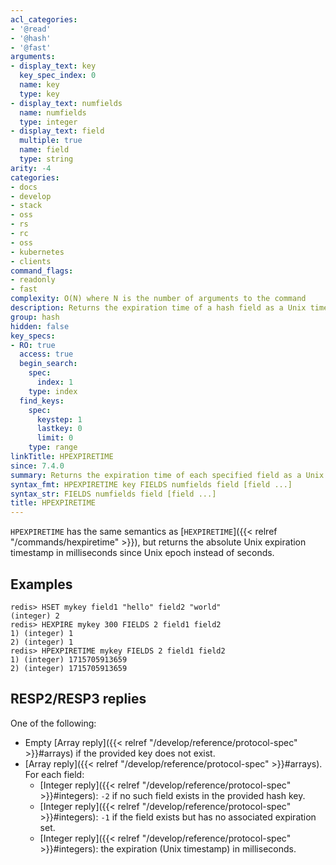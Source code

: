 ```yaml
---
acl_categories:
- '@read'
- '@hash'
- '@fast'
arguments:
- display_text: key
  key_spec_index: 0
  name: key
  type: key
- display_text: numfields
  name: numfields
  type: integer
- display_text: field
  multiple: true
  name: field
  type: string
arity: -4
categories:
- docs
- develop
- stack
- oss
- rs
- rc
- oss
- kubernetes
- clients
command_flags:
- readonly
- fast
complexity: O(N) where N is the number of arguments to the command
description: Returns the expiration time of a hash field as a Unix timestamp, in msec.
group: hash
hidden: false
key_specs:
- RO: true
  access: true
  begin_search:
    spec:
      index: 1
    type: index
  find_keys:
    spec:
      keystep: 1
      lastkey: 0
      limit: 0
    type: range
linkTitle: HPEXPIRETIME
since: 7.4.0
summary: Returns the expiration time of each specified field as a Unix timestamp in milliseconds
syntax_fmt: HPEXPIRETIME key FIELDS numfields field [field ...]
syntax_str: FIELDS numfields field [field ...]
title: HPEXPIRETIME
---
```

`HPEXPIRETIME` has the same semantics as [`HEXPIRETIME`]({{< relref "/commands/hexpiretime" >}}), but returns the absolute Unix expiration timestamp in milliseconds since Unix epoch instead of seconds.

## Examples

```
redis> HSET mykey field1 "hello" field2 "world"
(integer) 2
redis> HEXPIRE mykey 300 FIELDS 2 field1 field2
1) (integer) 1
2) (integer) 1
redis> HPEXPIRETIME mykey FIELDS 2 field1 field2
1) (integer) 1715705913659
2) (integer) 1715705913659
```

## RESP2/RESP3 replies

One of the following:
* Empty [Array reply]({{< relref "/develop/reference/protocol-spec" >}}#arrays) if the provided key does not exist.
* [Array reply]({{< relref "/develop/reference/protocol-spec" >}}#arrays). For each field:
    - [Integer reply]({{< relref "/develop/reference/protocol-spec" >}}#integers): `-2` if no such field exists in the provided hash key.
    - [Integer reply]({{< relref "/develop/reference/protocol-spec" >}}#integers): `-1` if the field exists but has no associated expiration set.
    - [Integer reply]({{< relref "/develop/reference/protocol-spec" >}}#integers): the expiration (Unix timestamp) in milliseconds.
